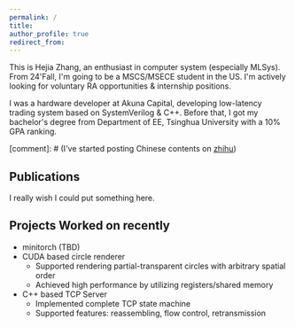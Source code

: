 ```yaml
---
permalink: /
title: 
author_profile: true
redirect_from: 
---
```


This is Hejia Zhang, an enthusiast in computer system (especially MLSys). From 24'Fall, I'm going to be a MSCS/MSECE student in the US. I'm actively looking for voluntary RA opportunities & internship positions.

I was a hardware developer at Akuna Capital, developing low-latency trading system based on SystemVerilog & C++. Before that, I got my bachelor's degree from Department of EE, Tsinghua University with a 10% GPA ranking.

[comment]: # (I've started posting Chinese contents on [zhihu](https://www.zhihu.com/people/dbmw/posts))

Publications
------
I really wish I could put something here.

Projects Worked on recently
------
* minitorch (TBD)
* CUDA based circle renderer
  * Supported rendering partial-transparent circles with arbitrary spatial order
  * Achieved high performance by utilizing registers/shared memory
* C++ based TCP Server
  * Implemented complete TCP state machine
  * Supported features: reassembling, flow control, retransmission 
